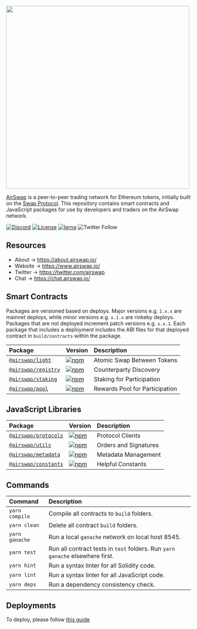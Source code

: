 <br />
<img src="https://www.airswap.io/airswap-blue-transparent.png" width="500"/>
<br />

[AirSwap](https://www.airswap.io/) is a peer-to-peer trading network for Ethereum tokens, initially built on the [Swap Protocol](https://www.airswap.io/whitepaper.htm). This repository contains smart contracts and JavaScript packages for use by developers and traders on the AirSwap network.

[![Discord](https://img.shields.io/discord/590643190281928738.svg)](https://chat.airswap.io)
[![License](https://img.shields.io/badge/License-Apache%202.0-blue.svg)](https://opensource.org/licenses/Apache-2.0)
[![lerna](https://img.shields.io/badge/maintained%20with-lerna-cc00ff.svg)](https://lerna.js.org/)
![Twitter Follow](https://img.shields.io/twitter/follow/airswap?style=social)

## Resources

- About → https://about.airswap.io/
- Website → https://www.airswap.io/
- Twitter → https://twitter.com/airswap
- Chat → https://chat.airswap.io/

## Smart Contracts

Packages are versioned based on deploys. Major versions e.g. `1.x.x` are mainnet deploys, while minor versions e.g. `x.1.x` are rinkeby deploys. Packages that are not deployed increment patch versions e.g. `x.x.1`. Each package that includes a deployment includes the ABI files for that deployed contract in `build/contracts` within the package.

| Package                                 | Version                                                                                                   | Description                    |
| :-------------------------------------- | :-------------------------------------------------------------------------------------------------------- | :----------------------------- |
| [`@airswap/light`](/source/light)       | [![npm](https://img.shields.io/npm/v/@airswap/light)](https://www.npmjs.com/package/@airswap/light)       | Atomic Swap Between Tokens     |
| [`@airswap/registry`](/source/registry) | [![npm](https://img.shields.io/npm/v/@airswap/registry)](https://www.npmjs.com/package/@airswap/registry) | Counterparty Discovery         |
| [`@airswap/staking`](/source/staking)   | [![npm](https://img.shields.io/npm/v/@airswap/staking)](https://www.npmjs.com/package/@airswap/staking)   | Staking for Participation      |
| [`@airswap/pool`](/source/pool)         | [![npm](https://img.shields.io/npm/v/@airswap/pool)](https://www.npmjs.com/package/@airswap/pool)         | Rewards Pool for Participation |

## JavaScript Libraries

| Package                                  | Version                                                                                                     | Description           |
| :--------------------------------------- | :---------------------------------------------------------------------------------------------------------- | :-------------------- |
| [`@airswap/protocols`](/tools/protocols) | [![npm](https://img.shields.io/npm/v/@airswap/protocols)](https://www.npmjs.com/package/@airswap/protocols) | Protocol Clients      |
| [`@airswap/utils`](/tools/utils)         | [![npm](https://img.shields.io/npm/v/@airswap/utils)](https://www.npmjs.com/package/@airswap/utils)         | Orders and Signatures |
| [`@airswap/metadata`](/tools/metadata)   | [![npm](https://img.shields.io/npm/v/@airswap/metadata)](https://www.npmjs.com/package/@airswap/metadata)   | Metadata Management   |
| [`@airswap/constants`](/tools/constants) | [![npm](https://img.shields.io/npm/v/@airswap/constants)](https://www.npmjs.com/package/@airswap/constants) | Helpful Constants     |

## Commands

| Command        | Description                                                                   |
| :------------- | :---------------------------------------------------------------------------- |
| `yarn compile` | Compile all contracts to `build` folders.                                     |
| `yarn clean`   | Delete all contract `build` folders.                                          |
| `yarn ganache` | Run a local `ganache` network on local host 8545.                             |
| `yarn test`    | Run all contract tests in `test` folders. Run `yarn ganache` elsewhere first. |
| `yarn hint`    | Run a syntax linter for all Solidity code.                                    |
| `yarn lint`    | Run a syntax linter for all JavaScript code.                                  |
| `yarn deps`    | Run a dependency consistency check.                                           |

## Deployments

To deploy, please follow [this guide](./tools/deployer)
